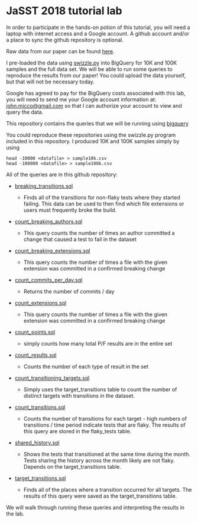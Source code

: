 # JaSST 2018 tutorial lab

In order to participate in the hands-on potion of this tutorial, you will
need a laptop with internet access and a Google account.  A github
account and/or a place to sync the github repository is optional.

Raw data from our paper can be found
[here](https://drive.google.com/drive/folders/0B5_QHWCtac81VGNKYnhrQkJBZGM).

I pre-loaded the data using
[swizzle.py](https://github.com/jmicco/JaSST_tutorial/blob/master/swizzle.py)
into BigQuery for 10K and 100K samples and the full data set.  We will
be able to run some queries to reproduce the results from our paper!
You could upload the data yourself, but that will not be necessary
today.

Google has agreed to pay for the BigQuery costs associated with this
lab, you will need to send me your Google account information at:
[john.micco@gmail.com](mailto:john.micco@gmail.com) so that I can
authorize your account to view and query the data.

This repository contains the queries that we will be running using
[bigquery](https://bigquery.cloud.google.com/queries/mystic-berm-192720)

You could reproduce these repositories using the swizzle.py program
included in this repository.  I produced 10K and 100K samples simply
by using

```
head -10000 <datafile> > sample10k.csv
head -100000 <datafile> > sample100k.csv
```

All of the queries are in this github repository:

* [breaking_transitions.sql](https://github.com/jmicco/JaSST_tutorial/blob/master/breaking_transitions.sql)
  - Finds all of the transitions for non-flaky tests where they started
  failing.  This data can be used to then find which file extensions or
  users must frequently broke the build.

* [count_breaking_authors.sql](https://github.com/jmicco/JaSST_tutorial/blob/master/count_breaking_authors.sql)
  - This query counts the number of times an author committed a change
  that caused a test to fail in the dataset

* [count_breaking_extensions.sql](https://github.com/jmicco/JaSST_tutorial/blob/master/count_breaking_extensions.sql)
  - This query counts the number of times a file with the given
  extension was committed in a confirmed breaking change

* [count_commits_per_day.sql](https://github.com/jmicco/JaSST_tutorial/blob/master/count_commits_per_day.sql)
  - Returns the number of commits / day

* [count_extensions.sql](https://github.com/jmicco/JaSST_tutorial/blob/master/count_extensions.sql)
  - This query counts the number of times a file with the given
  extension was committed in a confirmed breaking change

* [count_points.sql](https://github.com/jmicco/JaSST_tutorial/blob/master/count_points.sql)
  - simply counts how many total P/F results are in the entire set

* [count_results.sql](https://github.com/jmicco/JaSST_tutorial/blob/master/count_results.sql)
  - Counts the number of each type of result in the set

* [count_transitioning_targets.sql](https://github.com/jmicco/JaSST_tutorial/blob/master/count_transitioning_targets.sql)
  - Simply uses the target_transitions table to count the number of
  distinct targets with transitions in the dataset.

* [count_transitions.sql](https://github.com/jmicco/JaSST_tutorial/blob/master/count_transitions.sql)
  - Counts the number of transitions for each target - high numbers of
  transitions / time period indicate tests that are flaky.  The
  results of this query are stored in the flaky_tests table.

* [shared_history.sql](https://github.com/jmicco/JaSST_tutorial/blob/master/shared_history.sql)
  - Shows the tests that transitioned at the same time during the
  month.  Tests sharing the history across the month likely are not
  flaky.  Depends on the target_transitions table.

* [target_transitions.sql](https://github.com/jmicco/JaSST_tutorial/blob/master/target_transitions.sql)
  - Finds all of the places where a transition occurred for all
  targets.  The results of this query were saved as the
  target_transitions table.

We will walk through running these queries and interpreting the
results in the lab.
